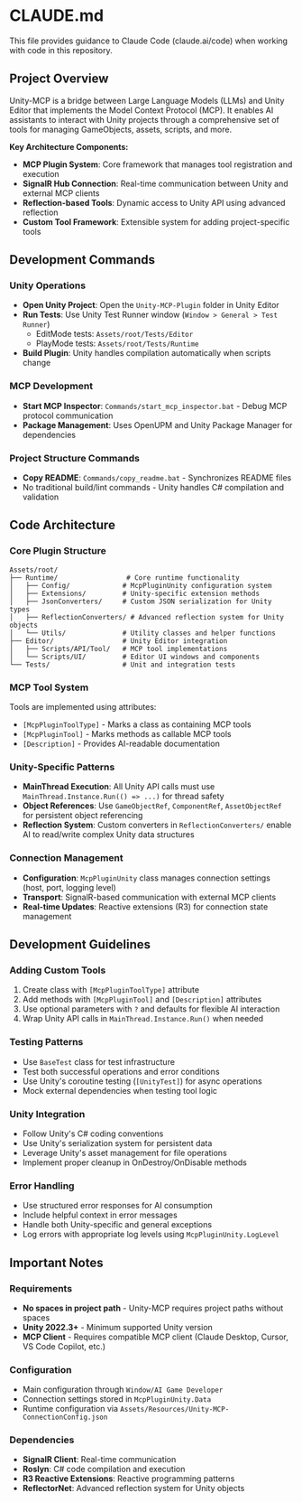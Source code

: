 # CLAUDE.md

This file provides guidance to Claude Code (claude.ai/code) when working with code in this repository.

## Project Overview

Unity-MCP is a bridge between Large Language Models (LLMs) and Unity Editor that implements the Model Context Protocol (MCP). It enables AI assistants to interact with Unity projects through a comprehensive set of tools for managing GameObjects, assets, scripts, and more.

**Key Architecture Components:**
- **MCP Plugin System**: Core framework that manages tool registration and execution
- **SignalR Hub Connection**: Real-time communication between Unity and external MCP clients
- **Reflection-based Tools**: Dynamic access to Unity API using advanced reflection
- **Custom Tool Framework**: Extensible system for adding project-specific tools

## Development Commands

### Unity Operations
- **Open Unity Project**: Open the `Unity-MCP-Plugin` folder in Unity Editor
- **Run Tests**: Use Unity Test Runner window (`Window > General > Test Runner`)
  - EditMode tests: `Assets/root/Tests/Editor`
  - PlayMode tests: `Assets/root/Tests/Runtime`
- **Build Plugin**: Unity handles compilation automatically when scripts change

### MCP Development
- **Start MCP Inspector**: `Commands/start_mcp_inspector.bat` - Debug MCP protocol communication
- **Package Management**: Uses OpenUPM and Unity Package Manager for dependencies

### Project Structure Commands
- **Copy README**: `Commands/copy_readme.bat` - Synchronizes README files
- No traditional build/lint commands - Unity handles C# compilation and validation

## Code Architecture

### Core Plugin Structure
```
Assets/root/
├── Runtime/                 # Core runtime functionality
│   ├── Config/             # McpPluginUnity configuration system
│   ├── Extensions/         # Unity-specific extension methods
│   ├── JsonConverters/     # Custom JSON serialization for Unity types
│   ├── ReflectionConverters/ # Advanced reflection system for Unity objects
│   └── Utils/              # Utility classes and helper functions
├── Editor/                 # Unity Editor integration
│   ├── Scripts/API/Tool/   # MCP tool implementations
│   └── Scripts/UI/         # Editor UI windows and components
└── Tests/                  # Unit and integration tests
```

### MCP Tool System
Tools are implemented using attributes:
- `[McpPluginToolType]` - Marks a class as containing MCP tools
- `[McpPluginTool]` - Marks methods as callable MCP tools
- `[Description]` - Provides AI-readable documentation

### Unity-Specific Patterns
- **MainThread Execution**: All Unity API calls must use `MainThread.Instance.Run(() => ...)` for thread safety
- **Object References**: Use `GameObjectRef`, `ComponentRef`, `AssetObjectRef` for persistent object referencing
- **Reflection System**: Custom converters in `ReflectionConverters/` enable AI to read/write complex Unity data structures

### Connection Management
- **Configuration**: `McpPluginUnity` class manages connection settings (host, port, logging level)
- **Transport**: SignalR-based communication with external MCP clients
- **Real-time Updates**: Reactive extensions (R3) for connection state management

## Development Guidelines

### Adding Custom Tools
1. Create class with `[McpPluginToolType]` attribute
2. Add methods with `[McpPluginTool]` and `[Description]` attributes
3. Use optional parameters with `?` and defaults for flexible AI interaction
4. Wrap Unity API calls in `MainThread.Instance.Run()` when needed

### Testing Patterns
- Use `BaseTest` class for test infrastructure
- Test both successful operations and error conditions
- Use Unity's coroutine testing (`[UnityTest]`) for async operations
- Mock external dependencies when testing tool logic

### Unity Integration
- Follow Unity's C# coding conventions
- Use Unity's serialization system for persistent data
- Leverage Unity's asset management for file operations
- Implement proper cleanup in OnDestroy/OnDisable methods

### Error Handling
- Use structured error responses for AI consumption
- Include helpful context in error messages
- Handle both Unity-specific and general exceptions
- Log errors with appropriate log levels using `McpPluginUnity.LogLevel`

## Important Notes

### Requirements
- **No spaces in project path** - Unity-MCP requires project paths without spaces
- **Unity 2022.3+** - Minimum supported Unity version
- **MCP Client** - Requires compatible MCP client (Claude Desktop, Cursor, VS Code Copilot, etc.)

### Configuration
- Main configuration through `Window/AI Game Developer`
- Connection settings stored in `McpPluginUnity.Data`
- Runtime configuration via `Assets/Resources/Unity-MCP-ConnectionConfig.json`

### Dependencies
- **SignalR Client**: Real-time communication
- **Roslyn**: C# code compilation and execution
- **R3 Reactive Extensions**: Reactive programming patterns
- **ReflectorNet**: Advanced reflection system for Unity objects